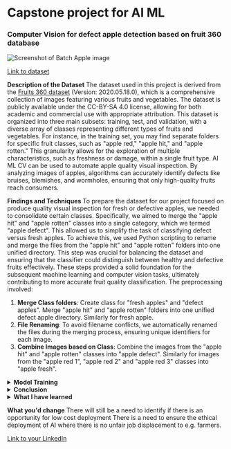 # Capstone project for AI ML

### Computer Vision for defect apple detection based on fruit 360 database

![Screenshot of Batch Apple image](https://i.imgur.com/boAPlwo.jpg)

[Link to dataset](https://github.com/sallez9/SCTPAIMLcapstone.git)

**Description of the Dataset**
The dataset used in this project is derived from the [Fruits 360 dataset](https://github.com/fruits-360) (Version: 2020.05.18.0), which is a comprehensive collection of images featuring various fruits and vegetables. The dataset is publicly available under the CC-BY-SA 4.0 license, allowing for both academic and commercial use with appropriate attribution. This dataset is organized into three main subsets: training, test, and validation, with a diverse array of classes representing different types of fruits and vegetables. For instance, in the training set, you may find separate folders for specific fruit classes, such as "apple red," "apple hit," and "apple rotten." This granularity allows for the exploration of multiple characteristics, such as freshness or damage, within a single fruit type. AI ML CV can be used to automate apple quality visual inspection. By analyzing images of apples, algorithms can accurately identify defects like bruises, blemishes, and wormholes, ensuring that only high-quality fruits reach consumers.

**Findings and Techniques**
To prepare the dataset for our project focused on produce quality visual inspection for fresh or defective apples, we needed to consolidate certain classes. Specifically, we aimed to merge the "apple hit" and "apple rotten" classes into a single category, which we termed "apple defect". This allowed us to simplify the task of classifying defect versus fresh apples. 
To achieve this, we used Python scripting to rename and merge the files from the "apple hit" and "apple rotten" folders into one unified directory. This step was crucial for balancing the dataset and ensuring that the classifier could distinguish between healthy and defective fruits effectively. These steps provided a solid foundation for the subsequent machine learning and computer vision tasks, ultimately contributing to more accurate fruit quality classification.
The preprocessing involved:
1. **Merge Class folders**: Create class for "fresh apples" and "defect apples". Merge "apple hit" and "apple rotten" folders into one unified defect apple directory. Similarly for fresh apple.
2. **File Renaming**: To avoid filename conflicts, we automatically renamed the files during the merging process, ensuring unique identifiers for each image.
3. **Combine Images based on Class**: Combine the images from the "apple hit" and "apple rotten" classes into "apple defect". Similarly for images from the "apple red 1", "apple red 2" and "apple red 3" classes into "apple fresh".

<details>
<summary><b>Model Training</b></summary>
  
**1. Early Stopping Prevented Overfitting:**
- The validation accuracy curve starts to plateau or even decline after epoch 3. This indicates that the model is starting to overfit the training data, learning the noise and idiosyncrasies rather than the underlying patterns.
- Early stopping at epoch 3 prevents the model from further training and overfitting, preserving its generalization ability.
**2. Model Performance at Epoch 3:**
- The model achieved a training accuracy of around 0.95 and a validation accuracy of around 0.95 at epoch 3. These values suggest that the model has learned the underlying patterns effectively and has reasonable generalization performance.
**3. Potential for Improvement:**
- While early stopping at epoch 3 prevented overfitting, it's possible that further training with careful regularization techniques (e.g., L1 or L2 regularization) could have improved the model's performance.
- Exploring different hyperparameter settings or architectural changes might also lead to better results.
![Screenshot of accuracy and loss diagram](https://i.imgur.com/v0rKWwz.jpg)
  
</details>

<details>
<summary><b>Conclusion</b></summary>
We created a fairly accurate image classifier, as:
The model accurately predicted most of the considered apple fresh or defect categories.
The model can incorrectly label where the apples appear similar in colors and shapes, they can be challenging for the model to classify. 
![Screenshot of confusion matrix](https://i.imgur.com/JcQpv6h.jpg)

This can be improved by training the model with additional data using data augmentation in Keras, experimenting with adding Batch normalization to the CNN layers to improve and stabilize the learning process, adding more layers to the neural network, Adding L2 regularization, experimenting with the dropout rate, learning rate. Apart from these points, the model does a good job of classifying.
Fruit image classification can be extended to numerous practical applications, from sorting ripe fruits to detecting diseases. It offers efficiency, accuracy, and potential for optimizing inventory management in various industries. Similarly, Deep Learning can also be extended to broader plant species detection, benefiting agricultural industries.Exploring these use cases can create an awareness about potential AI projects in agricultural domain.


</details>

<details>
<summary><b>What I have learned</b></summary>
1. Initally, getting the dataset was the focus as our first project milestone was to secure the dataset and I was able to quickly select a popular dataset. HOwever, my intial problem statement lack of a clear business objective that hindered progress. Dataset was further refined again and again.
2. Issue of biased datasets: overrepresentation of classes, if the dataset includes mostly apples from a particular farm, the model might not perform well on apples from other farms with different growing conditions or varieties.

</details>
  
**What you'd change**
There will still be a need to identify if there is an opportunity for low cost deployment 
There is a need to ensure the ethical deployment of AI where there is no unfair job displacement to e.g. farmers.  

[Link to your LinkedIn](https://www.linkedin.com/in/zubaidah-sallehuddin/)
